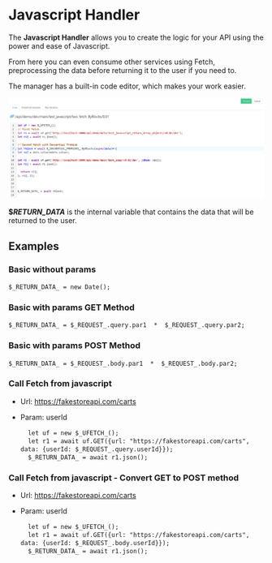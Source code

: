 # Javascript Handler

The **Javascript Handler** allows you to create the logic for your API using the power and ease of Javascript. 

From here you can even consume other services using Fetch, preprocessing the data before returning it to the user if you need to.

The manager has a built-in code editor, which makes your work easier.

![Editor](../img/javascript_editor.png)

**$_RETURN_DATA_** is the internal variable that contains the data that will be returned to the user.


## Examples

  ### Basic without params

	$_RETURN_DATA_ = new Date();


### Basic with params GET Method

	$_RETURN_DATA_ = $_REQUEST_.query.par1  *  $_REQUEST_.query.par2;

### Basic with params POST Method

	$_RETURN_DATA_ = $_REQUEST_.body.par1  *  $_REQUEST_.body.par2;

### Call Fetch from javascript

- Url: https://fakestoreapi.com/carts
- Param: userId

		let uf = new $_UFETCH_();
		let r1 = await uf.GET({url: "https://fakestoreapi.com/carts", data: {userId: $_REQUEST_.query.userId}});
		$_RETURN_DATA_ = await r1.json();

### Call Fetch from javascript - Convert GET to POST method

- Url: https://fakestoreapi.com/carts
- Param: userId

		let uf = new $_UFETCH_();
		let r1 = await uf.GET({url: "https://fakestoreapi.com/carts", data: {userId: $_REQUEST_.body.userId}});
		$_RETURN_DATA_ = await r1.json();
